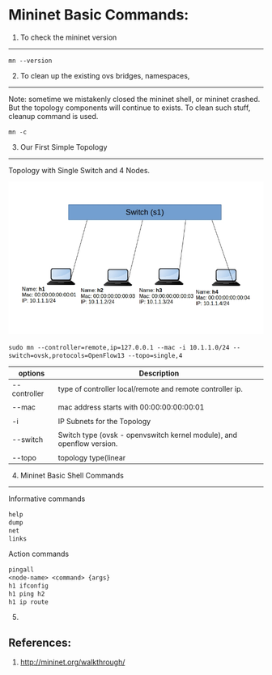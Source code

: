 Mininet Basic Commands:
=========================


1. To check the mininet version 
-------------------------------

```
mn --version
```

2. To clean up the existing ovs bridges, namespaces,
----------------------------------------------------


Note: sometime we mistakenly closed the mininet shell, or mininet crashed. But the topology components will continue to exists. To clean such stuff, cleanup command is used.


```
mn -c
```


3. Our First Simple Topology  
------------------------------

Topology with Single Switch and 4 Nodes.

![Alt text](imgs/topo1.png?raw=true "Simple Topology")


```
sudo mn --controller=remote,ip=127.0.0.1 --mac -i 10.1.1.0/24 --switch=ovsk,protocols=OpenFlow13 --topo=single,4
```


|  options    |    Description                                                        |
|-------------|-----------------------------------------------------------------------|
|--controller | type of controller local/remote and remote controller ip.             |
|             |  																	  |
|--mac        | mac address starts with 00:00:00:00:00:01							  |
|             |																		  |
|-i           | IP Subnets for the Topology 										  |
|             |																		  |
|--switch     | Switch type (ovsk - openvswitch kernel module), and openflow version. |
|             |																		  |
|--topo       | topology type(linear|minimal|reversed|single|torus|tree) and params.  |



4. Mininet Basic Shell Commands
------------------------------

Informative commands

```
help
dump
net
links
```

Action commands
```
pingall
<node-name> <command> {args}
h1 ifconfig
h1 ping h2
h1 ip route
```



5.



References:
--------------

1. http://mininet.org/walkthrough/

